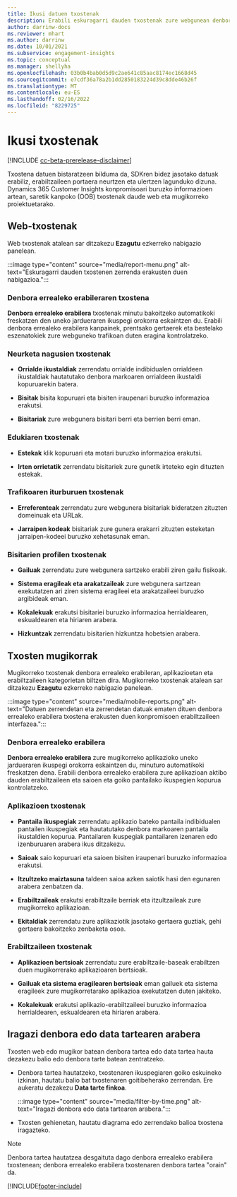 ```yaml
---
title: Ikusi datuen txostenak
description: Erabili eskuragarri dauden txostenak zure webgunean denbora errealean ikusteko.
author: darrinw-docs
ms.reviewer: mhart
ms.author: darrinw
ms.date: 10/01/2021
ms.subservice: engagement-insights
ms.topic: conceptual
ms.manager: shellyha
ms.openlocfilehash: 03b0b4bab0d5d9c2ae641c85aac8174ec1668d45
ms.sourcegitcommit: e7cdf36a78a2b1dd2850183224d39c8dde46b26f
ms.translationtype: MT
ms.contentlocale: eu-ES
ms.lasthandoff: 02/16/2022
ms.locfileid: "8229725"
---
```

# <a name="view-reports"></a>Ikusi txostenak

[!INCLUDE [cc-beta-prerelease-disclaimer](includes/cc-beta-prerelease-disclaimer.md)]

Txostena datuen bistaratzeen bilduma da, SDKren bidez jasotako datuak erabiliz, erabiltzaileen portaera neurtzen eta ulertzen lagunduko dizuna. Dynamics 365 Customer Insights konpromisoari buruzko informazioen artean, saretik kanpoko (OOB) txostenak daude web eta mugikorreko proiektuetarako.  

## <a name="web-reports"></a>Web-txostenak

Web txostenak atalean sar ditzakezu **Ezagutu** ezkerreko nabigazio panelean.

:::image type="content" source="media/report-menu.png" alt-text="Eskuragarri dauden txostenen zerrenda erakusten duen nabigazioa.":::

### <a name="real-time-usage-report"></a>Denbora errealeko erabileraren txostena

**Denbora errealeko erabilera** txostenak minutu bakoitzeko automatikoki freskatzen den uneko jardueraren ikuspegi orokorra eskaintzen du. Erabili denbora errealeko erabilera kanpainek, prentsako gertaerek eta bestelako eszenatokiek zure webguneko trafikoan duten eragina kontrolatzeko.

### <a name="key-metrics-reports"></a>Neurketa nagusien txostenak

- **Orrialde ikustaldiak** zerrendatu orrialde indibidualen orrialdeen ikustaldiak hautatutako denbora markoaren orrialdeen ikustaldi kopuruarekin batera.

- **Bisitak** bisita kopuruari eta bisiten iraupenari buruzko informazioa erakutsi.

- **Bisitariak** zure webgunera bisitari berri eta berrien berri eman.

### <a name="content-reports"></a>Edukiaren txostenak

- **Estekak** klik kopuruari eta motari buruzko informazioa erakutsi.

- **Irten orrietatik** zerrendatu bisitariek zure gunetik irteteko egin dituzten estekak.

### <a name="traffic-sources-reports"></a>Trafikoaren iturburuen txostenak

- **Erreferenteak** zerrendatu zure webgunera bisitariak bideratzen zituzten domeinuak eta URLak.

- **Jarraipen kodeak** bisitariak zure gunera erakarri zituzten esteketan jarraipen-kodeei buruzko xehetasunak eman.

### <a name="visitor-profiles-reports"></a>Bisitarien profilen txostenak

- **Gailuak** zerrendatu zure webgunera sartzeko erabili ziren gailu fisikoak.

- **Sistema eragileak eta arakatzaileak** zure webgunera sartzean exekutatzen ari ziren sistema eragileei eta arakatzaileei buruzko argibideak eman.

- **Kokalekuak** erakutsi bisitariei buruzko informazioa herrialdearen, eskualdearen eta hiriaren arabera.

- **Hizkuntzak** zerrendatu bisitarien hizkuntza hobetsien arabera.

## <a name="mobile-reports"></a>Txosten mugikorrak

Mugikorreko txostenak denbora errealeko erabileran, aplikazioetan eta erabiltzaileen kategorietan biltzen dira. Mugikorreko txostenak atalean sar ditzakezu **Ezagutu** ezkerreko nabigazio panelean.   

:::image type="content" source="media/mobile-reports.png" alt-text="Datuen zerrendetan eta zerrendetan datuak ematen dituen denbora errealeko erabilera txostena erakusten duen konpromisoen erabiltzaileen interfazea.":::   

### <a name="real-time-usage"></a>Denbora errealeko erabilera

**Denbora errealeko erabilera** zure mugikorreko aplikazioko uneko jardueraren ikuspegi orokorra eskaintzen du, minuturo automatikoki freskatzen dena. Erabili denbora errealeko erabilera zure aplikazioan aktibo dauden erabiltzaileen eta saioen eta goiko pantailako ikuspegien kopurua kontrolatzeko.

### <a name="app-reports"></a>Aplikazioen txostenak

- **Pantaila ikuspegiak** zerrendatu aplikazio bateko pantaila indibidualen pantailen ikuspegiak eta hautatutako denbora markoaren pantaila ikustaldien kopurua. Pantailaren ikuspegiak pantailaren izenaren edo izenburuaren arabera ikus ditzakezu.

- **Saioak** saio kopuruari eta saioen bisiten iraupenari buruzko informazioa erakutsi.

- **Itzultzeko maiztasuna** taldeen saioa azken saiotik hasi den egunaren arabera zenbatzen da.

- **Erabiltzaileak** erakutsi erabiltzaile berriak eta itzultzaileak zure mugikorreko aplikazioan.

- **Ekitaldiak** zerrendatu zure aplikaziotik jasotako gertaera guztiak, gehi gertaera bakoitzeko zenbaketa osoa.

### <a name="user-reports"></a>Erabiltzaileen txostenak

- **Aplikazioen bertsioak** zerrendatu zure erabiltzaile-baseak erabiltzen duen mugikorrerako aplikazioaren bertsioak.

- **Gailuak eta sistema eragilearen bertsioak** eman gailuek eta sistema eragileek zure mugikorretarako aplikazioa exekutatzen duten jakiteko.

- **Kokalekuak** erakutsi aplikazio-erabiltzaileei buruzko informazioa herrialdearen, eskualdearen eta hiriaren arabera.

## <a name="filter-by-time-or-date-range"></a>Iragazi denbora edo data tartearen arabera

Txosten web edo mugikor batean denbora tartea edo data tartea hauta dezakezu balio edo denbora tarte batean zentratzeko. 

- Denbora tartea hautatzeko, txostenaren ikuspegiaren goiko eskuineko izkinan, hautatu balio bat txostenaren goitibeherako zerrendan. Ere aukeratu dezakezu **Data tarte finkoa**. 

  :::image type="content" source="media/filter-by-time.png" alt-text="Iragazi denbora edo data tartearen arabera.":::   

- Txosten gehienetan, hautatu diagrama edo zerrendako balioa txostena iragazteko.

> [!NOTE]
> Denbora tartea hautatzea desgaituta dago denbora errealeko erabilera txostenean; denbora errealeko erabilera txostenaren denbora tartea "orain" da.


[!INCLUDE[footer-include](../includes/footer-banner.md)]
